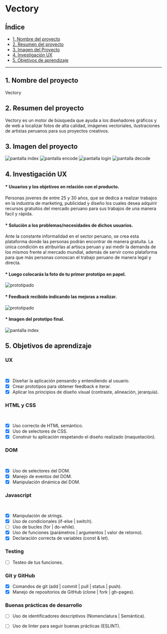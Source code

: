# Vectory

## Índice

* [1. Nombre del proyecto](#1-nombre-del-proyecto)
* [2. Resumen del proyecto](#2-resumen-del-proyecto)
* [3. Imagen del Proyecto](#3-imagen-del-proyecto)
* [4. Investigación UX](#4-investigación-ux)
* [5. Objetivos de aprendizaje](#5-objetivos-de-aprendizaje)


***

## 1. Nombre del proyecto

Vectory

## 2. Resumen del proyecto

Vectory es un motor de búsqueda que ayuda a los diseñadores gráficos y de web a localizar fotos de alta calidad, imágenes vectoriales, ilustraciones de artistas peruanos para sus proyectos creativos.

## 3. Imagen del proyecto

 ![pantalla index](1.jpg)
 ![pantalla encode](2.jpg)
 ![pantalla login](3.jpg)
 ![pantalla decode](4.jpg)


## 4. Investigación UX

#### * Usuarios y los objetivos en relación con el producto.
 Personas jovenes de entre 25 y 30 años, que se dedica a realizar trabajos en la industria de marketing, publicidad y diseño los cuales desea adquirir recursos gratuitos del mercado peruano para sus trabajos de una manera facil y rápida.

#### * Solución a los problemas/necesidades de dichos usuarios.
 Ante la constante informalidad en el sector peruano, se crea esta plataforma donde las personas podrán encontrar de manera gratuita. La única condición es atribuirlas al artisca peruan y asi medir la demanda de los mismos frente al mercado mundial, además de servir como plataforma para que más personas conoscan el trabajo peruano de manera legal y directa.

#### * Luego colocarás la foto de tu primer prototipo en papel.

 ![prototipado](5.jpg)

#### * Feedback recibido indicando las mejoras a realizar.

 ![prototipado](6.jpg)

#### * Imagen del prototipo final.
 ![pantalla index](7.jpg)



## 5. Objetivos de aprendizaje

### UX
​
- [x] Diseñar la aplicación pensando y entendiendo al usuario.
- [x] Crear prototipos para obtener feedback e iterar.
- [x] Aplicar los principios de diseño visual (contraste, alineación, jerarquía).
​
### HTML y CSS
​
- [x] Uso correcto de HTML semántico.
- [x] Uso de selectores de CSS.
- [x] Construir tu aplicación respetando el diseño realizado (maquetación).
​
### DOM
​
- [x] Uso de selectores del DOM.
- [x] Manejo de eventos del DOM.
- [x] Manipulación dinámica del DOM.
​
### Javascript
​
- [x] Manipulación de strings.
- [x] Uso de condicionales (if-else | switch).
- [ ] Uso de bucles (for | do-while).	
- [x] Uso de funciones (parámetros | argumentos | valor de retorno).
- [x] Declaración correcta de variables (const & let).
​
### Testing
- [ ] Testeo de tus funciones.
​
### Git y GitHub
- [x] Comandos de git (add | commit | pull | status | push).
- [x] Manejo de repositorios de GitHub (clone | fork | gh-pages).
​
### Buenas prácticas de desarrollo
- [ ] Uso de identificadores descriptivos (Nomenclatura | Semántica).
- [ ] Uso de linter para seguir buenas prácticas (ESLINT).


